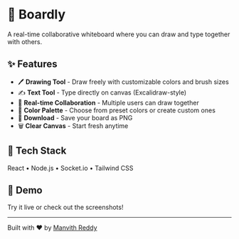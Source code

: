 # 🎨 Boardly

A real-time collaborative whiteboard where you can draw and type together with others.

## ✨ Features

- 🖊️ **Drawing Tool** - Draw freely with customizable colors and brush sizes
- ✍️ **Text Tool** - Type directly on canvas (Excalidraw-style)
- 👥 **Real-time Collaboration** - Multiple users can draw together
- 🎨 **Color Palette** - Choose from preset colors or create custom ones
- 💾 **Download** - Save your board as PNG
- 🗑️ **Clear Canvas** - Start fresh anytime

## 🚀 Tech Stack

React • Node.js • Socket.io • Tailwind CSS

## 📸 Demo

Try it live or check out the screenshots!

---

Built with ❤️ by [Manvith Reddy](https://github.com/ManvithReddyyy)
